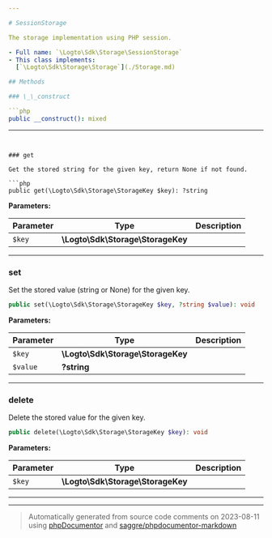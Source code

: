 ```yaml
---

# SessionStorage

The storage implementation using PHP session.

- Full name: `\Logto\Sdk\Storage\SessionStorage`
- This class implements:
  [`\Logto\Sdk\Storage\Storage`](./Storage.md)

## Methods

### \_\_construct

```php
public __construct(): mixed
```

---
```


### get

Get the stored string for the given key, return None if not found.

```php
public get(\Logto\Sdk\Storage\StorageKey $key): ?string
```

**Parameters:**

| Parameter | Type                              | Description |
| --------- | --------------------------------- | ----------- |
| `$key`    | **\Logto\Sdk\Storage\StorageKey** |             |

---

### set

Set the stored value (string or None) for the given key.

```php
public set(\Logto\Sdk\Storage\StorageKey $key, ?string $value): void
```

**Parameters:**

| Parameter | Type                              | Description |
| --------- | --------------------------------- | ----------- |
| `$key`    | **\Logto\Sdk\Storage\StorageKey** |             |
| `$value`  | **?string**                       |             |

---

### delete

Delete the stored value for the given key.

```php
public delete(\Logto\Sdk\Storage\StorageKey $key): void
```

**Parameters:**

| Parameter | Type                              | Description |
| --------- | --------------------------------- | ----------- |
| `$key`    | **\Logto\Sdk\Storage\StorageKey** |             |

---

---

> Automatically generated from source code comments on 2023-08-11 using [phpDocumentor](http://www.phpdoc.org/) and [saggre/phpdocumentor-markdown](https://github.com/Saggre/phpDocumentor-markdown)
